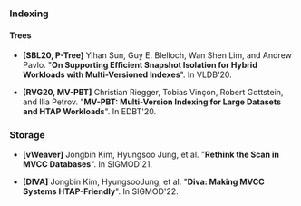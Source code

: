 
### Indexing

#### Trees

* **[SBL20, P-Tree]** Yihan Sun, Guy E. Blelloch, Wan Shen Lim, and Andrew Pavlo. "**On Supporting Efficient Snapshot Isolation for
 Hybrid Workloads with Multi-Versioned Indexes**". In VLDB'20.

* **[RVG20, MV-PBT]** Christian Riegger, Tobias Vinçon, Robert Gottstein, and Ilia Petrov. "**MV-PBT: Multi-Version Indexing for Large Datasets and HTAP Workloads**". In EDBT'20.

### Storage

* **[vWeaver]** Jongbin Kim, Hyungsoo Jung, et al. "**Rethink the Scan in MVCC Databases**". In SIGMOD'21.

* **[DIVA]** Jongbin Kim, HyungsooJung, et al. "**Diva: Making MVCC Systems HTAP-Friendly**". In SIGMOD'22.

